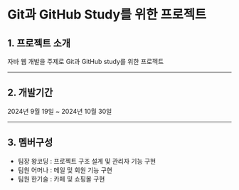 # Git과 GitHub Study를 위한 프로젝트

## 1. 프로젝트 소개

자바 웹 개발을 주제로 Git과 GitHub study를 위한 프로젝트


---

## 2. 개발기간

2024년 9월 19일 ~ 2024년 10월 30일


---

## 3. 멤버구성
* 팀장 왕코딩 : 프로젝트 구조 설계 및 관리자 기능 구현
* 팀원 어머나 : 메일 및 회원 기능 구현
* 팀원 한기술 : 카페 및 쇼핑몰 구현
